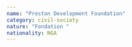 ```yaml
---
name: "Preston Development Foundation"
category: civil-society
nature: "Fondation "
nationality: NGA
---
```

